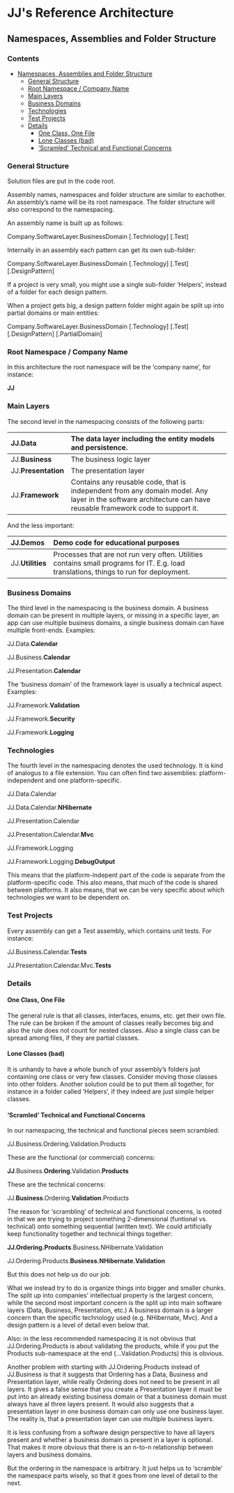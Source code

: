﻿JJ's Reference Architecture
===========================

Namespaces, Assemblies and Folder Structure
-------------------------------------------

<h3> Contents</h3>

- [Namespaces, Assemblies and Folder Structure](#namespaces-assemblies-and-folder-structure)
    - [General Structure](#general-structure)
    - [Root Namespace / Company Name](#root-namespace--company-name)
    - [Main Layers](#main-layers)
    - [Business Domains](#business-domains)
    - [Technologies](#technologies)
    - [Test Projects](#test-projects)
    - [Details](#details)
        - [One Class, One File](#one-class-one-file)
        - [Lone Classes (bad)](#lone-classes-bad)
        - [‘Scramled’ Technical and Functional Concerns](#scramled-technical-and-functional-concerns)

### General Structure

Solution files are put in the code root.

Assembly names, namespaces and folder structure are similar to eachother. An assembly’s name will be its root namespace. The folder structure will also correspond to the namespacing.

An assembly name is built up as follows:

Company.SoftwareLayer.BusinessDomain [.Technology] [.Test]

Internally in an assembly each pattern can get its own sub-folder:

Company.SoftwareLayer.BusinessDomain [.Technology] [.Test] [.DesignPattern]

If a project is very small, you might use a single sub-folder ‘Helpers’, instead of a folder for each design pattern.

When a project gets big, a design pattern folder might again be split up into partial domains or main entities:

Company.SoftwareLayer.BusinessDomain [.Technology] [.Test] [.DesignPattern] [.PartialDomain]

### Root Namespace / Company Name

In this architecture the root namespace will be the ‘company name’, for instance:

__JJ__

### Main Layers

The second level in the namespacing consists of the following parts:


|JJ.__Data__|The data layer including the entity models and persistence.|
| :- | :- |
|JJ.__Business__|The business logic layer|
|JJ.__Presentation__|The presentation layer|
|JJ.__Framework__|Contains any reusable code, that is independent from any domain model. Any layer in the software architecture can have reusable framework code to support it.|

And the less important:


|JJ.__Demos__|Demo code for educational purposes|
| :- | :- |
|JJ.__Utilities__|Processes that are not run very often. Utilities contains small programs for IT. E.g. load translations, things to run for deployment.|

### Business Domains

The third level in the namespacing is the business domain. A business domain can be present in multiple layers, or missing in a specific layer, an app can use multiple business domains, a single business domain can have multiple front-ends. Examples:

JJ.Data.__Calendar__

JJ.Business.__Calendar__

JJ.Presentation.__Calendar__

The ‘business domain’ of the framework layer is usually a technical aspect. Examples:

JJ.Framework.__Validation__

JJ.Framework.__Security__

JJ.Framework.__Logging__

### Technologies

The fourth level in the namespacing denotes the used technology. It is kind of analogus to a file extension. You can often find two assemblies: platform-independent and one platform-specific.

JJ.Data.Calendar

JJ.Data.Calendar.__NHibernate__

JJ.Presentation.Calendar

JJ.Presentation.Calendar.__Mvc__

JJ.Framework.Logging

JJ.Framework.Logging.__DebugOutput__

This means that the platform-indepent part of the code is separate from the platform-specific code. This also means, that much of the code is shared between platforms. It also means, that we can be very specific about which technologies we want to be dependent on.

### Test Projects

Every assembly can get a Test assembly, which contains unit tests. For instance:

JJ.Business.Calendar.__Tests__

JJ.Presentation.Calendar.Mvc.__Tests__

### Details

#### One Class, One File

The general rule is that all classes, interfaces, enums, etc. get their own file. The rule can be broken if the amount of classes really becomes big and also the rule does not count for nested classes. Also a single class can be spread among files, if they are partial classes.

#### Lone Classes (bad)

It is unhandy to have a whole bunch of your assembly’s folders just containing one class or very few classes. Consider moving those classes into other folders. Another solution could be to put them all together, for instance in a folder called ‘Helpers’, if they indeed are just simple helper classes.

#### ‘Scramled’ Technical and Functional Concerns

In our namespacing, the technical and functional pieces seem scrambled:

JJ.Business.Ordering.Validation.Products

These are the functional (or commercial) concerns:

__JJ__.Business.__Ordering__.Validation.__Products__

These are the technical concerns:

JJ.__Business__.Ordering.__Validation__.Products

The reason for ‘scrambling’ of technical and functional concerns, is rooted in that we are trying to project something 2-dimensional (funtional vs. technical) onto something sequential (written text). We could artificially keep functionality together and technical things together:

__JJ.Ordering.Products__.Business.NHibernate.Validation

JJ.Ordering.Products.__Business.NHibernate.Validation__

But this does not help us do our job.

What we instead try to do is organize things into bigger and smaller chunks. The split up into companies' intellectual property is the largest concern, while the second most important concern is the split up into main software layers (Data, Business, Presentation, etc.) A business domain is a larger concern than the specific technology used (e.g. NHibernate, Mvc). And a design pattern is a level of detail even below that.

Also: in the less recommended namespacing it is not obvious that JJ.Ordering.Products is about validating the products, while if you put the Products sub-namespace at the end (…Validation.Products) this is obvious.

Another problem with starting with JJ.Ordering.Products instead of JJ.Business is that it suggests that Ordering has a Data, Business and Presentation layer, while really Ordering does not need to be present in all layers. It gives a false sense that you create a Presentation layer it must be put into an already existing business domain or that a business domain must always have al three layers present. It would also suggests that a presentation layer in one business domain can only use one business layer. The reality is, that a presentation layer can use multiple business layers.

It is less confusing from a software design perspective to have all layers present and whether a business domain is present in a layer is optional. That makes it more obvious that there is an n-to-n relationship between layers and business domains.

But the ordering in the namespace is arbitrary. It just helps us to ‘scramble’ the namespace parts wisely, so that it goes from one level of detail to the next.

